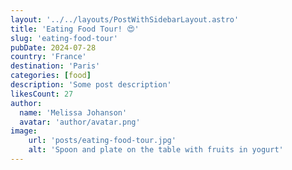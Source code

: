 ```yaml
---
layout: '../../layouts/PostWithSidebarLayout.astro'
title: 'Eating Food Tour! 😍'
slug: 'eating-food-tour'
pubDate: 2024-07-28
country: 'France'
destination: 'Paris'
categories: [food]
description: 'Some post description'
likesCount: 27
author:
  name: 'Melissa Johanson'
  avatar: 'author/avatar.png'
image:
    url: 'posts/eating-food-tour.jpg'
    alt: 'Spoon and plate on the table with fruits in yogurt'
---
```


